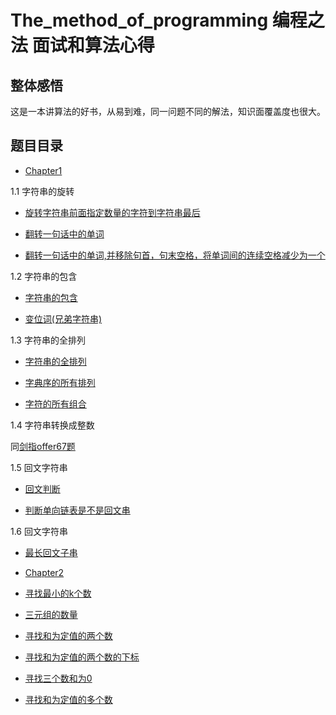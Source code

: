 # The_method_of_programming 编程之法 面试和算法心得

## 整体感悟

这是一本讲算法的好书，从易到难，同一问题不同的解法，知识面覆盖度也很大。

## 题目目录

* [Chapter1](./chapter1)

1.1 字符串的旋转

* [旋转字符串前面指定数量的字符到字符串最后](./chapter1/java_1_1_1.java)

* [翻转一句话中的单词](./chapter1/java_1_1_2.java)

* [翻转一句话中的单词,并移除句首，句末空格，将单词间的连续空格减少为一个](./chapter1/java_1_1_3.java)

1.2 字符串的包含

* [字符串的包含](./chapter1/java_1_2_1.java)

* [变位词(兄弟字符串)](./chapter1/java_1_2_2.java)

1.3 字符串的全排列

* [字符串的全排列](./chapter1/java_1_3_1.java)

* [字典序的所有排列](./chapter1/java_1_3_2.java)

* [字符的所有组合](./chapter1/java_1_3_3.java)

1.4 字符串转换成整数

同[剑指offer67题](../剑指offer/chapter6/JAVA_67.java)

1.5 回文字符串

* [回文判断](./chapter1/java_1_5_1.java)

* [判断单向链表是不是回文串](./chapter1/java_1_5_2.java)

1.6 回文字符串

* [最长回文子串](./chapter1/java_1_6_1.java)

* [Chapter2](./chapter2)

* [寻找最小的k个数](./chapter2/java_2_1_1.java)

* [三元组的数量](./chapter2/java_2_1_2.java)

* [寻找和为定值的两个数](./chapter2/java_2_2_1.java)

* [寻找和为定值的两个数的下标](./chapter2/java_2_2_2.java)

* [寻找三个数和为0](./chapter2/java_2_2_3.java)

* [寻找和为定值的多个数](./chapter2/java_2_3_1.java)